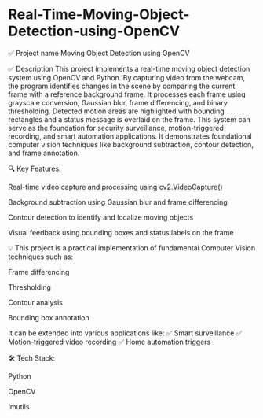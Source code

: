 # Real-Time-Moving-Object-Detection-using-OpenCV
✅ Project name
Moving Object Detection using OpenCV

✅ Description
This project implements a real-time moving object detection system using OpenCV and Python. By capturing video from the webcam, the program identifies changes in the scene by comparing the current frame with a reference background frame. It processes each frame using grayscale conversion, Gaussian blur, frame differencing, and binary thresholding. Detected motion areas are highlighted with bounding rectangles and a status message is overlaid on the frame. This system can serve as the foundation for security surveillance, motion-triggered recording, and smart automation applications. It demonstrates foundational computer vision techniques like background subtraction, contour detection, and frame annotation.

🔍 Key Features:

Real-time video capture and processing using cv2.VideoCapture()

Background subtraction using Gaussian blur and frame differencing

Contour detection to identify and localize moving objects

Visual feedback using bounding boxes and status labels on the frame

💡 This project is a practical implementation of fundamental Computer Vision techniques such as:

Frame differencing

Thresholding

Contour analysis

Bounding box annotation

It can be extended into various applications like:
✅ Smart surveillance
✅ Motion-triggered video recording
✅ Home automation triggers

🛠️ Tech Stack:

Python

OpenCV

Imutils
